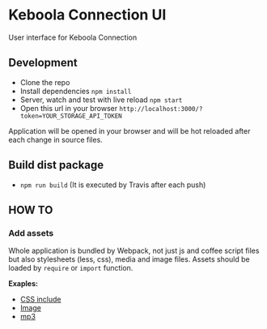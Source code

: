 
# Keboola Connection UI

User interface for Keboola Connection


## Development

* Clone the repo
* Install dependencies `npm install`
* Server, watch and test with live reload `npm start`
* Open this url in your browser `http://localhost:3000/?token=YOUR_STORAGE_API_TOKEN`

Application will be opened in your browser and will be hot reloaded after each change in source files.

## Build dist package

* `npm run build` (It is executed by Travis after each push)


## HOW TO

### Add assets
Whole application is bundled by Webpack, not just js and coffee script files but also stylesheets (less, css), media and image files.
Assets should be loaded by `require` or `import` function.

**Exaples:**

 * [CSS include](https://github.com/keboola/kbc-ui/blob/b6f8568ff3f5ac76e3c5063d6327b33ae543da24/src/scripts/react/layout/App.coffee#L18)
 * [Image](https://github.com/keboola/kbc-ui/blob/b6f8568ff3f5ac76e3c5063d6327b33ae543da24/src/scripts/react/common/JobStatusCircle.coffee#L5)
 * [mp3](https://github.com/keboola/kbc-ui/blob/b6f8568ff3f5ac76e3c5063d6327b33ae543da24/src/scripts/utils/SoundNotifications.coffee#L4)
